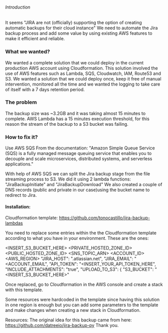 

###### Introduction
It seems "JIRA are not (officially) supporting the option of creating automatic backups for their cloud instance"
We need to automate the Jira backup process and add some value by using existing AWS features to make it efficient and reliable.

### What we wanted?
We wanted a complete solution that we could deploy in the current production AWS account using Cloudformation.
This solution involved the use of AWS features such as Lambda, SQS, Cloudwatch, IAM, Route53 and S3.
We wanted a solution that we could deploy once, keep it free of manual intervention, monitored all the time and we wanted the logging to take care of itself with a 7 days retention period.

### The problem
The backup size was ~3.2GB and it was taking almost 15 minutes to complete.
AWS Lambda has a 15 minutes execution threshold, for this reason the stream of the backup to a S3 bucket was failing.

### How to fix it?
Use AWS SQS
From the documentation:
"Amazon Simple Queue Service (SQS) is a fully managed message queuing service that enables you to decouple and scale microservices, distributed systems, and serverless applications."

With help of AWS SQS we can split the Jira backup stage from the file streaming process to S3.
We did it using 2 lambda functions: "JiraBackupInitiate" and "JiraBackupDownload"
We also created a couple of DNS records (public and private in our case)using the bucket name to redirect to Jira.

#### Installation:

Cloudformation template:
https://github.com/tonocastillo/jira-backup-lambdas

You need to replace some entries within the the Cloudformation template according to what you have in your environment.
These are the ones:

<INSERT_S3_BUCKET_HERE>
<PRIVATE_HOSTED_ZONE_ID>
<PUBLIC_HOSTED_ZONE_ID>
<SNS_TOPIC_ARN>
<ACCOUNT_ID>
<AWS_REGION>
              "JIRA_HOST": "<ACCOUNT>.atlassian.net",
              "JIRA_EMAIL": "<ACCOUNT_EMAIL",
              "API_TOKEN": "<INSERT_YOUR_API_TOKEN_HERE",
              "INCLUDE_ATTACHMENTS": "true",
              "UPLOAD_TO_S3": {
                  "S3_BUCKET": "<INSERT_S3_BUCKET_HERE>"

Once replaced, go to Cloudformation in the AWS console and create a stack with this template.

Some resources were hardcoded in the template since having this solution in one region is enough but you can add some parameters to the template and make changes when creating a new stack in Cloudformation.


Resources:
The original idea for this backup came from here:
https://github.com/datreeio/jira-backup-py
Thank you.
